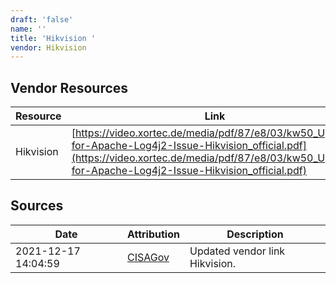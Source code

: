 ```yaml
---
draft: 'false'
name: ''
title: 'Hikvision '
vendor: Hikvision
---
```


## Vendor Resources
| Resource | Link |
| --- | --- |
| Hikvision | [https://video.xortec.de/media/pdf/87/e8/03/kw50_Update-for-Apache-Log4j2-Issue-Hikvision_official.pdf](https://video.xortec.de/media/pdf/87/e8/03/kw50_Update-for-Apache-Log4j2-Issue-Hikvision_official.pdf) |



## Sources
| Date | Attribution | Description |
| --- | --- | --- |
| 2021-12-17 14:04:59 | [CISAGov](https://raw.githubusercontent.com/cisagov/log4j-affected-db/develop/README.md) | Updated vendor link Hikvision.  |
